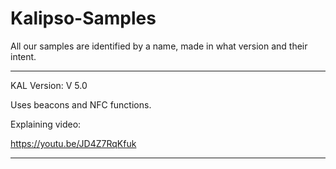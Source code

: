 # Kalipso-Samples
All our samples are identified by a name, made in what version and their intent.

***************************************************************

KAL Version: V 5.0

Uses beacons and NFC functions.

Explaining video:

https://youtu.be/JD4Z7RqKfuk

***************************************************************
